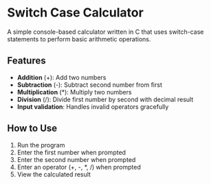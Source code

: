 # Switch Case Calculator

A simple console-based calculator written in C that uses switch-case statements to perform basic arithmetic operations.

## Features

- **Addition** (+): Add two numbers
- **Subtraction** (-): Subtract second number from first
- **Multiplication** (*): Multiply two numbers  
- **Division** (/): Divide first number by second with decimal result
- **Input validation**: Handles invalid operators gracefully

## How to Use

1. Run the program
2. Enter the first number when prompted
3. Enter the second number when prompted
4. Enter an operator (+, -, *, /) when prompted
5. View the calculated result
